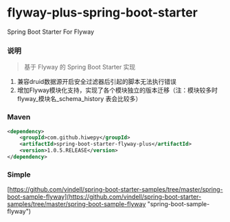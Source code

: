 # flyway-plus-spring-boot-starter
Spring Boot Starter For Flyway

### 说明


 > 基于 Flyway 的 Spring Boot Starter 实现

1. 兼容druid数据源开启安全过滤器后引起的脚本无法执行错误
2. 增加Flyway模块化支持，实现了各个模块独立的版本迁移（注：模块较多时 flyway_模块名_schema_history 表会比较多）

### Maven

``` xml
<dependency>
	<groupId>com.github.hiwepy</groupId>
	<artifactId>spring-boot-starter-flyway-plus</artifactId>
	<version>1.0.5.RELEASE</version>
</dependency>
```

### Simple

[https://github.com/vindell/spring-boot-starter-samples/tree/master/spring-boot-sample-flyway](https://github.com/vindell/spring-boot-starter-samples/tree/master/spring-boot-sample-flyway "spring-boot-sample-flyway")

